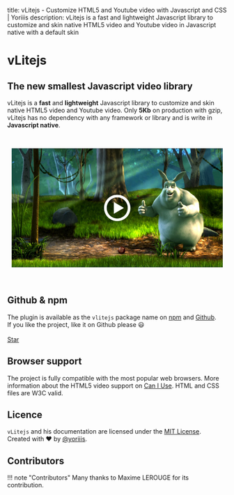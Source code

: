 title: vLitejs - Customize HTML5 and Youtube video with Javascript and CSS | Yoriiis
description: vLitejs is a fast and lightweight Javascript library to customize and skin native HTML5 video and Youtube video in Javascript native with a default skin

# vLitejs

## The new smallest Javascript video library

vLitejs is a **fast** and **lightweight** Javascript library to customize and skin native HTML5 video and Youtube video. Only **5Kb** on production with gzip, vLitejs has no dependency with any framework or library and is write in **Javascript native**.<br />

<br /><p align="center">
    <a href="https://yoriiis.github.io/vlitejs/demo" title="Demo" class="custom-button">
        ![Screenshot](img/demo.jpg)
    </a>
</p><br />

## Github & npm

The plugin is available as the `vlitejs` package name on [npm](https://www.npmjs.com/package/vlitejs) and [Github](https://github.com/yoriiis/vlitejs).<br />
If you like the project, like it on Github please 😃<br /><br />
<a class="github-button" href="https://github.com/yoriiis/vlitejs" data-icon="octicon-star" data-size="large" data-show-count="true" aria-label="Star yoriiis/vlitejs on GitHub">Star</a>

## Browser support

The project is fully compatible with the most popular web browsers. More information about the HTML5 video support on <a href="https://caniuse.com/#feat=video" target="_blank" title="Video element - Can I use">Can I Use</a>. HTML and CSS files are W3C valid.

## Licence

`vLitejs` and his documentation are licensed under the [MIT License](http://opensource.org/licenses/MIT).<br />
Created with ♥ by [@yoriiis](http://github.com/yoriiis).

## Contributors

!!! note "Contributors"
    Many thanks to Maxime LEROUGE for its contribution.

<script async defer src="https://buttons.github.io/buttons.js"></script>

<script>
  ((window.gitter = {}).chat = {}).options = {
    room: 'vlitejs/vlitejs'
  };
</script>
<script src="https://sidecar.gitter.im/dist/sidecar.v1.js" async defer></script>
